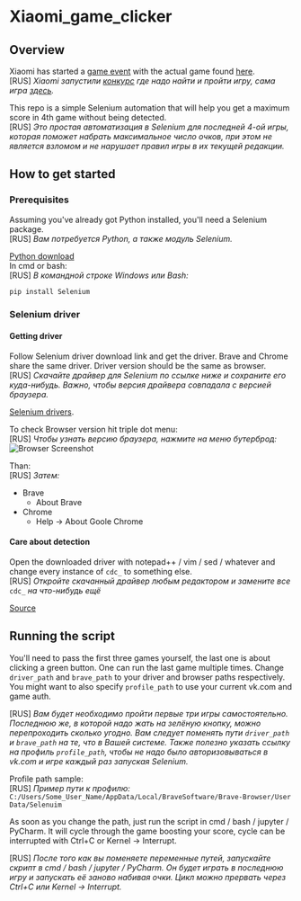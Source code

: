 # Xiaomi_game_clicker
## Overview
Xiaomi has started a [game event](https://ru.event.mi.com/ru/sales2021/xiaomi11tgame) with the actual game found [here](https://cinemagicgame.igm.gg/).\
[RUS] _Xiaomi запустили [конкурс](https://ru.event.mi.com/ru/sales2021/xiaomi11tgame) где надо найти и пройти игру, сама игра [здесь](https://cinemagicgame.igm.gg/)._

This repo is a simple Selenium automation that will help you get a maximum score in 4th game without being detected.\
[RUS] _Это простая автоматизация в Selenium для последней 4-ой игры, которая поможет набрать максимальное число очков, при этом не является взломом и не нарушает правил игры в их текущей редакции._

## How to get started
### Prerequisites
Assuming you've already got Python installed, you'll need a Selenium package.\
[RUS] _Вам потребуется Python, а также модуль Selenium._

[Python download](https://www.python.org/downloads/)\
In cmd or bash:\
[RUS] _В командной строке Windows или Bash:_
```cmd
pip install Selenium
```
### Selenium driver
#### Getting driver
Follow Selenium driver download link and get the driver. Brave and Chrome share the same driver. Driver version should be the same as browser.\
[RUS] _Скачайте драйвер для Selenium по ссылке ниже и сохраните его куда-нибудь. Важно, чтобы версия драйвера совпадала с версией браузера._

[Selenium drivers](https://www.selenium.dev/documentation/getting_started/installing_browser_drivers/).

To check Browser version hit triple dot menu:\
[RUS] _Чтобы узнать версию браузера, нажмите на меню бутерброд:_
![Browser Screenshot](https://help.zenplanner.com/hc/article_attachments/360036302033/_54832bd2bba3039749cec6bc25eb4745__Image_2019-05-22_at_7.56.01_AM.png)

Than:\
[RUS] _Затем:_
* Brave
  * About Brave
* Chrome
  * Help -> About Goole Chrome

#### Care about detection
Open the downloaded driver with notepad++ / vim / sed / whatever and change every instance of `cdc_` to something else.\
[RUS] _Откройте скачанный драйвер любым редактором и замените все_ `cdc_` _на что-нибудь ещё_

[Source](https://stackoverflow.com/questions/33225947/can-a-website-detect-when-you-are-using-selenium-with-chromedriver)

## Running the script
You'll need to pass the first three games yourself, the last one is about clicking a green button. One can run the last game multiple times. Change `driver_path` and `brave_path` to your driver and browser paths respectively. You might want to also specify `profile_path` to use your current vk.com and game auth.

[RUS] _Вам будет необходимо пройти первые три игры самостоятельно. Последнюю же, в которой надо жать на зелёную кнопку, можно перепроходить сколько угодно. Вам следует поменять пути `driver_path` и `brave_path` на те, что в Вашей системе. Также полезно указать ссылку на профиль `profile_path`, чтобы не надо было авторизовываться в vk.com и игре каждый раз запуская Selenium._

Profile path sample:\
[RUS] _Пример пути к профилю:_\
`C:/Users/Some_User_Name/AppData/Local/BraveSoftware/Brave-Browser/User Data/Selenuim`

As soon as you change the path, just run the script in cmd / bash / jupyter / PyCharm. It will cycle through the game boosting your score, cycle can be interrupted with Ctrl+C or Kernel -> Interrupt.

[RUS] _После того как вы поменяете переменные путей, запускайте скрипт в cmd / bash / jupyter / PyCharm. Он будет играть в последнюю игру и запускать её заново набивая очки. Цикл можно прервать через Ctrl+C или Kernel -> Interrupt._

